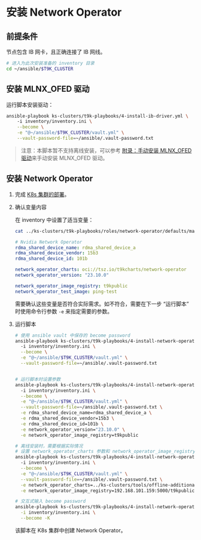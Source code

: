# 安装 Network Operator

## 前提条件

节点包含 IB 网卡，且正确连接了 IB 网线。

```bash
# 进入为此次安装准备的 inventory 目录
cd ~/ansible/$T9K_CLUSTER
```

## 安装 MLNX_OFED 驱动

运行脚本安装驱动：

```bash
ansible-playbook ks-clusters/t9k-playbooks/4-install-ib-driver.yml \         
    -i inventory/inventory.ini \
    --become \
    -e "@~/ansible/$T9K_CLUSTER/vault.yml" \
    --vault-password-file=~/ansible/.vault-password.txt
```

> 注意：本脚本暂不支持离线安装，可以参考 [附录：手动安装 MLNX_OFED 驱动](../../appendix/manually-install-mlnx-ofed-driver.md)来手动安装 MLNX_OFED 驱动。

## 安装 Network Operator

1. 完成 [K8s 集群的部署](../k8s-index.md)。

2. 确认变量内容

    在 inventory 中设置了适当变量：

    ```bash
    cat ../ks-clusters/t9k-playbooks/roles/network-operator/defaults/main.yml
    ```

    ```yaml
    # Nvidia Network Operator
    rdma_shared_device_name: rdma_shared_device_a
    rdma_shared_device_vendor: 15b3
    rdma_shared_device_id: 101b

    network_operator_charts: oci://tsz.io/t9kcharts/network-operator
    network_operator_version: "23.10.0"

    network_operator_image_registry: t9kpublic
    network_operator_test_image: ping-test
    ```

    需要确认这些变量是否符合实际需求。如不符合，需要在下一步 “运行脚本” 时使用命令行参数 `-e` 来指定需要的参数。

3. 运行脚本

    ```bash
    # 使用 ansible vault 中保存的 become password
    ansible-playbook ks-clusters/t9k-playbooks/4-install-network-operator.yml \         
      -i inventory/inventory.ini \
      --become \
      -e "@~/ansible/$T9K_CLUSTER/vault.yml" \
      --vault-password-file=~/ansible/.vault-password.txt


    # 运行脚本时设置参数
    ansible-playbook ks-clusters/t9k-playbooks/4-install-network-operator.yml \         
      -i inventory/inventory.ini \
      --become \
      -e "@~/ansible/$T9K_CLUSTER/vault.yml" \
      --vault-password-file=~/ansible/.vault-password.txt \
      -e rdma_shared_device_name=rdma_shared_device_a \
      -e rdma_shared_device_vendor=15b3 \
      -e rdma_shared_device_id=101b \
      -e network_operator_version="23.10.0" \
      -e network_operator_image_registry=t9kpublic

    # 离线安装时，需要根据实际情况
    # 设置 network_operator_charts 参数和 network_operator_image_registry 参数
    ansible-playbook ks-clusters/t9k-playbooks/4-install-network-operator.yml \         
      -i inventory/inventory.ini \
      --become \
      -e "@~/ansible/$T9K_CLUSTER/vault.yml" \
      --vault-password-file=~/ansible/.vault-password.txt \
      -e network_operator_charts=../ks-clusters/tools/offline-additionals/charts/network-operator-23.10.0.tgz \
      -e network_operator_image_registry=192.168.101.159:5000/t9kpublic

    # 交互式输入 become password
    ansible-playbook ks-clusters/t9k-playbooks/4-install-network-operator.yml \
      -i inventory/inventory.ini \
      --become -K
    ```

    该脚本在 K8s 集群中创建 Network Operator。
